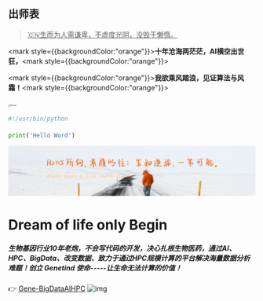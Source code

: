 ## 出师表

> <u>🇨🇳生而为人需谦卑，不虚度光阴，没毁于懒惰。</u>

<mark style={{backgroundColor:"orange"}}><b>十年沧海两茫茫，AI横空出世狂，</b></mark><mark style={{backgroundColor:"orange"}}></mark>

<mark style={{backgroundColor:"orange"}}><b>我欲乘风踏浪，见证算法与风霜！</b></mark><mark style={{backgroundColor:"orange"}}></mark>

<img src="/Users/ringi/Desktop/gpt-tutorial-101-main/ML/docs/assets/Wechat.jpeg" alt="Wechat" style="zoom:25%;" />

```python
#!/usr/bin/python

print('Hello Word')
```

![](../assets/flag.png)  

# Dream of life only Begin

##### 生物基因行业10年老炮，不会写代码的开发，决心扎根生物医药，通过AI、HPC、BigData、改变数据、致力于通过HPC规模计算的平台解决海量数据分析难题！创立 Genetind 使命-----让生命无法计算的价值！

👉 [Gene-BigDataAIHPC](https://www.genetind.com) ![img](https://www.genetind.com/assets/img/hero-img.png)



